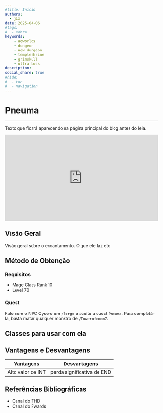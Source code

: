 ```yaml
---
#title: Início
authors:
  - jix
date: 2025-04-06
#tags:
#  - sobre
keywords:
    - aqworlds
    - dungeon
    - aqw dungeon
    - templeshrine
    - grimskull
    - ultra boss
description: 
social_share: true
#hide:
#  - toc
#  - navigation
---
```

# Pneuma
---

Texto que ficará aparecendo na página principal do blog antes do leia.

<div style="position: relative; width: 100%; padding-bottom: 56.25%; height: 0; overflow: hidden;">
  <iframe 
    src="https://www.youtube.com/embed/xsLY8Ex7xeE?si=Q_Lxz7nA6-6glzhX" 
    title="YouTube video player" 
    frameborder="0" 
    allow="accelerometer; autoplay; clipboard-write; encrypted-media; gyroscope; picture-in-picture; web-share" 
    referrerpolicy="strict-origin-when-cross-origin" 
    allowfullscreen 
    style="position: absolute; top: 0; left: 0; width: 100%; height: 100%;"
  ></iframe>
</div>

## Visão Geral

Visão geral sobre o encantamento. O que ele faz etc

## Método de Obtenção

### Requisitos
- Mage Class Rank 10
- Level 70
### Quest

Fale com o NPC Cysero em `/Forge` e aceite a quest `Pneuma`. Para completá-la, basta matar qualquer monstro de `/Towerofdoom7`.

## Classes para usar com ela

## Vantagens e Desvantagens

| Vantagens         | Desvantagens               |
| ----------------- | -------------------------- |
| Alto valor de INT | perda significativa de END |


## Referências Bibliográficas 
- Canal do THD
- Canal do Fwards